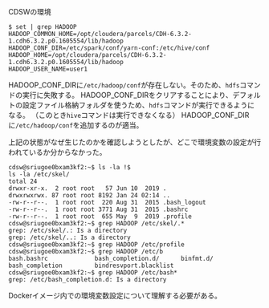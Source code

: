 CDSWの環境

```
$ set | grep HADOOP
HADOOP_COMMON_HOME=/opt/cloudera/parcels/CDH-6.3.2-1.cdh6.3.2.p0.1605554/lib/hadoop
HADOOP_CONF_DIR=/etc/spark/conf/yarn-conf:/etc/hive/conf
HADOOP_HOME=/opt/cloudera/parcels/CDH-6.3.2-1.cdh6.3.2.p0.1605554/lib/hadoop
HADOOP_USER_NAME=user1
```

HADOOP_CONF_DIRに`/etc/hadoop/conf`が存在しない。そのため、`hdfs`コマンドの実行に失敗する。
HADOOP_CONF_DIRをクリアすることにより、デフォルトの設定ファイル格納フォルダを使うため、`hdfs`コマンドが実行できるようになる。
（このとき`hive`コマンドは実行できなくなる）
HADOOP_CONF_DIRに`/etc/hadoop/conf`を追加するのが適当。

上記の状態がなぜ生じたのかを確認しようとしたが、どこで環境変数の設定が行われているか分からなかった。

```
cdsw@sriugoe0bxam3kf2:~$ ls -la !$
ls -la /etc/skel/
total 24
drwxr-xr-x.  2 root root   57 Jun 10  2019 .
drwxrwxrwx. 87 root root 8192 Jan 24 02:14 ..
-rw-r--r--.  1 root root  220 Aug 31  2015 .bash_logout
-rw-r--r--.  1 root root 3771 Aug 31  2015 .bashrc
-rw-r--r--.  1 root root  655 May  9  2019 .profile
cdsw@sriugoe0bxam3kf2:~$ grep HADOOP /etc/skel/.*
grep: /etc/skel/.: Is a directory
grep: /etc/skel/..: Is a directory
cdsw@sriugoe0bxam3kf2:~$ grep HADOOP /etc/profile
cdsw@sriugoe0bxam3kf2:~$ grep HADOOP /etc/b
bash.bashrc             bash_completion.d/      binfmt.d/
bash_completion         bindresvport.blacklist  
cdsw@sriugoe0bxam3kf2:~$ grep HADOOP /etc/bash*
grep: /etc/bash_completion.d: Is a directory
```

Dockerイメージ内での環境変数設定について理解する必要がある。
